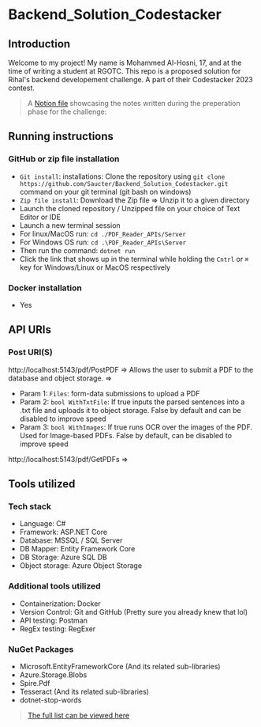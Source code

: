 # Backend_Solution_Codestacker

## Introduction
Welcome to my project! My name is Mohammed Al-Hosni, 17, and at the time of writing a student at RGOTC.
This repo is a proposed solution for Rihal's backend developement challenge. A part of their Codestacker 2023 contest.

> A [Notion file](https://traveling-flame-6a3.notion.site/PDF-API-codestacker-challenge-306ee59ee3be419b9b339fd80a53c1ea
) showcasing the notes written during the preperation phase for the challenge: 

## Running instructions
### GitHub or zip file installation
* `Git install`: installations: Clone the repository using `git clone https://github.com/Saucter/Backend_Solution_Codestacker.git` command on your git terminal (git bash on windows)
* `Zip file install`: Download the Zip file => Unzip it to a given directory 
* Launch the cloned repository / Unzipped file on your choice of Text Editor or IDE
* Launch a new terminal session
* For linux/MacOS run: `cd ./PDF_Reader_APIs/Server` 
* For Windows OS run: `cd .\PDF_Reader_APIs\Server`
* Then run the command: `dotnet run` 
* Click the link that shows up in the terminal while holding the `Cntrl` or `⌘` key for Windows/Linux or MacOS respectively

### Docker installation
* Yes

## API URIs
### Post URI(S)
http://localhost:5143/pdf/PostPDF => Allows the user to submit a PDF to the database and object storage. => 
* Param 1: `Files`: form-data submissions to upload a PDF
* Param 2: `bool WithTxtFile`: If true inputs the parsed sentences into a .txt file and uploads it to object storage. False by default and can be disabled to improve speed
* Param 3: `bool WithImages`: If true runs OCR over the images of the PDF. Used for Image-based PDFs. False by default, can be disabled to improve speed

http://localhost:5143/pdf/GetPDFs => 


## Tools utilized
### Tech stack 
* Language: C#
* Framework: ASP.NET Core
* Database: MSSQL / SQL Server
* DB Mapper: Entity Framework Core
* DB Storage: Azure SQL DB
* Object storage: Azure Object Storage

### Additional tools utilized
* Containerization: Docker
* Version Control: Git and GitHub (Pretty sure you already knew that lol)
* API testing: Postman
* RegEx testing: RegExer

### NuGet Packages
* Microsoft.EntityFrameworkCore (And its related sub-libraries)
* Azure.Storage.Blobs
* Spire.Pdf
* Tesseract (And its related sub-libraries)
* dotnet-stop-words
> [The full list can be viewed here](PDF_Reader_APIs/Server/PDF_Reader_APIs.Server.csproj)
